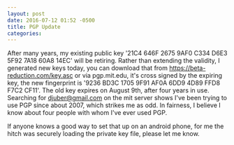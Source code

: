 ```yaml
---
layout: post
date: 2016-07-12 01:52 -0500
title: PGP Update
categories: 
---
```


After many years, my existing public key '21C4 646F 2675 9AF0 C334 D6E3 5F92 7A18 60A8 14EC' will be retiring. Rather than extending the validity, I generated new keys today, you can download that from https://beta-reduction.com/key.asc or via pgp.mit.edu, it's cross signed by the expiring key, the new fingerprint is '9236 BD3C 1705 9F91 AF0A 6DD9 4D89 FFD8 F7C2 CF11'. The old key expires on August 9th, after four years in use. Searching for djuber@gmail.com on the mit server shows I've been trying to use PGP since about 2007, which strikes me as odd. In fairness, I believe I know about four people with whom I've ever used PGP.

If anyone knows a good way to set that up on an android phone, for me the hitch was securely loading the private key file, please let me know.



